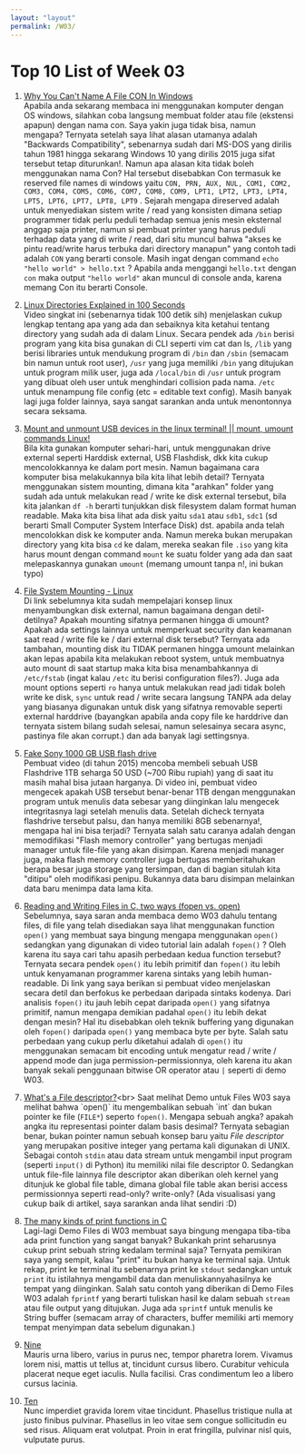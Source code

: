 ```yaml
---
layout: "layout"
permalink: /W03/
---
```


# Top 10 List of Week 03

1. [Why You Can't Name A File CON In Windows](https://www.youtube.com/watch?v=bC6tngl0PTI)<br>
Apabila anda sekarang membaca ini menggunakan komputer dengan OS windows, silahkan coba langsung membuat folder atau file (ekstensi apapun) dengan nama con. Saya yakin juga tidak bisa, namun mengapa?
Ternyata setelah saya lihat alasan utamanya adalah "Backwards Compatibility", sebenarnya sudah dari MS-DOS yang dirilis tahun 1981 hingga sekarang Windows 10 yang dirilis 2015 juga sifat tersebut tetap diturunkan!. Namun apa alasan kita tidak boleh menggunakan nama Con? Hal tersebut disebabkan Con termasuk ke reserved file names di windows yaitu `CON, PRN, AUX, NUL, COM1, COM2, COM3, COM4, COM5, COM6, COM7, COM8, COM9, LPT1, LPT2, LPT3, LPT4, LPT5, LPT6, LPT7, LPT8, LPT9` . Sejarah mengapa direserved adalah untuk menyediakan sistem write / read yang konsisten dimana setiap programmer tidak perlu peduli terhadap semua jenis mesin eksternal anggap saja printer, namun si pembuat printer yang harus peduli terhadap data yang di write / read, dari situ muncul bahwa "akses ke pintu read/write harus terbuka dari directory manapun" yang contoh tadi adalah `CON` yang berarti console. Masih ingat dengan command `echo "hello world" > hello.txt` ? Apabila anda menggangi `hello.txt` dengan `con` maka output `"hello world"` akan muncul di console anda, karena memang Con itu berarti Console.

2. [Linux Directories Explained in 100 Seconds](https://www.youtube.com/watch?v=42iQKuQodW4)<br>
Video singkat ini (sebenarnya tidak 100 detik sih) menjelaskan cukup lengkap tentang apa yang ada dan sebaiknya kita ketahui tentang directory yang sudah ada di dalam Linux.
Secara pendek ada `/bin` berisi program yang kita bisa gunakan di CLI seperti vim cat dan ls, `/lib` yang berisi libraries untuk mendukung program di `/bin` dan `/sbin` (semacam bin namun untuk root user), `/usr` yang juga memiliki `/bin` yang ditujukan untuk program milik user, juga ada `/local/bin` di `/usr` untuk program yang dibuat oleh user untuk menghindari collision pada nama. `/etc` untuk menampung file config (etc = editable text config). Masih banyak lagi juga folder lainnya, saya sangat sarankan anda untuk menontonnya secara seksama.

3. [Mount and unmount USB devices in the linux terminal! || mount, umount commands Linux!](https://www.youtube.com/watch?v=PWo1xkE0sds)<br>
Bila kita gunakan komputer sehari-hari, untuk menggunakan drive external seperti Harddisk external, USB Flashdisk, dkk kita cukup mencolokkannya ke dalam port mesin. Namun bagaimana cara komputer bisa melakukannya bila kita lihat lebih detail?
Ternyata menggunakan sistem mounting, dimana kita "arahkan" folder yang sudah ada untuk melakukan read / write ke disk external tersebut, bila kita jalankan `df -h` berarti tunjukkan disk filesystem dalam format human readable. Maka kita bisa lihat ada disk yaitu `sda1` atau `sdb1`, `sdc1` (sd berarti Small Computer System Interface Disk) dst. apabila anda telah mencolokkan disk ke komputer anda. Namun mereka bukan merupakan directory yang kita bisa `cd` ke dalam, mereka seakan file `.iso` yang kita harus mount dengan command `mount` ke suatu folder yang ada dan saat melepaskannya gunakan `umount` (memang umount tanpa n!, ini bukan typo)

4. [File System Mounting - Linux](https://www.youtube.com/watch?v=A8ITr5ZpzvA)<br>
Di link sebelumnya kita sudah mempelajari konsep linux menyambungkan disk external, namun bagaimana dengan detil-detilnya? Apakah mounting sifatnya permanen hingga di umount? Apakah ada settings lainnya untuk memperkuat security dan keamanan saat read / write file ke / dari external disk tersebut?
Ternyata ada tambahan, mounting disk itu TIDAK permanen hingga umount melainkan akan lepas apabila kita melakukan reboot system, untuk membuatnya auto mount di saat startup maka kita bisa menambahkannya di `/etc/fstab` (ingat kalau `/etc` itu berisi configuration files?). Juga ada mount options seperti `ro` hanya untuk melakukan read jadi tidak boleh write ke disk, `sync` untuk read / write secara langsung TANPA ada delay yang biasanya digunakan untuk disk yang sifatnya removable seperti external harddrive (bayangkan apabila anda copy file ke harddrive dan ternyata sistem bilang sudah selesai, namun selesainya secara async, pastinya file akan corrupt.) dan ada banyak lagi settingsnya.

5. [Fake Sony 1000 GB USB flash drive](https://youtu.be/6xJfC3jCPXM)<br>
Pembuat video (di tahun 2015) mencoba membeli sebuah USB Flashdrive 1TB seharga 50 USD (~700 Ribu rupiah) yang di saat itu masih mahal bisa jutaan harganya.
Di video ini, pembuat video mengecek apakah USB tersebut benar-benar 1TB dengan menggunakan program untuk menulis data sebesar yang diinginkan lalu mengecek integritasnya lagi setelah menulis data.
Setelah dicheck ternyata flashdrive tersebut palsu, dan hanya memiliki 8GB sebenarnya!, mengapa hal ini bisa terjadi? Ternyata salah satu caranya adalah dengan memodifikasi "Flash memory controller" yang bertugas menjadi manager untuk file-file yang akan disimpan. Karena menjadi manager juga, maka flash memory controller juga bertugas memberitahukan berapa besar juga storage yang tersimpan, dan di bagian situlah kita "ditipu" oleh modifikasi penipu. Bukannya data baru disimpan melainkan data baru menimpa data lama kita.

6. [Reading and Writing Files in C, two ways (fopen vs. open)](https://www.youtube.com/watch?v=BQJBe4IbsvQ)<br>
Sebelumnya, saya saran anda membaca demo W03 dahulu tentang files, di file yang telah disediakan saya lihat menggunakan function `open()` yang membuat saya bingung mengapa menggunakan `open()` sedangkan yang digunakan di video tutorial lain adalah `fopen()` ?
Oleh karena itu saya cari tahu apasih perbedaan kedua function tersebut? Ternyata secara pendek `open()` itu lebih primitif dan `fopen()` itu lebih untuk kenyamanan programmer karena sintaks yang lebih human-readable. Di link yang saya berikan si pembuat video menjelaskan secara detil dan berfokus ke perbedaan daripada sintaks kodenya. Dari analisis `fopen()` itu jauh lebih cepat daripada `open()` yang sifatnya primitif, namun mengapa demikian padahal `open()` itu lebih dekat dengan mesin? Hal itu disebabkan oleh teknik buffering yang digunakan oleh `fopen()` daripada `open()` yang membaca byte per byte. Salah satu perbedaan yang cukup perlu diketahui adalah di `open()` itu menggunakan semacam bit encoding untuk mengatur read / write / append mode dan juga permission-permissionnya, oleh karena itu akan banyak sekali penggunaan bitwise OR operator atau `|` seperti di demo W03. 

7. [What's a File descriptor?](https://www.computerhope.com/jargon/f/file-descriptor.htm#:~:text=A%20file%20descriptor%20is%20a,Grants%20access.)<br>
Saat melihat Demo untuk Files W03 saya melihat bahwa `open()` itu mengembalikan sebuah `int` dan bukan pointer ke file (`FILE*`) seperto `fopen()`. Mengapa sebuah angka? apakah angka itu representasi pointer dalam basis desimal? Ternyata sebagian benar, bukan pointer namun sebuah konsep baru yaitu *File descriptor* yang merupakan positive integer yang pertama kali digunakan di UNIX.
Sebagai contoh `stdin` atau data stream untuk mengambil input program (seperti `input()` di Python) itu memiliki nilai file descriptor 0. Sedangkan untuk file-file lainnya file descriptor akan diberikan oleh kernel yang ditunjuk ke global file table, dimana global file table akan berisi access permissionnya seperti read-only? write-only? (Ada visualisasi yang cukup baik di artikel, saya sarankan anda lihat sendiri :D)

8. [The many kinds of print functions in C](https://en.cppreference.com/w/c/io/fprintf)<br>
Lagi-lagi Demo Files di W03 membuat saya bingung mengapa tiba-tiba ada print function yang sangat banyak? Bukankah print seharusnya cukup print sebuah string kedalam terminal saja?
Ternyata pemikiran saya yang sempit, kalau "print" itu bukan hanya ke terminal saja. Untuk rekap, print ke terminal itu sebenarnya print ke `stdout` sedangkan untuk `print` itu istilahnya mengambil data dan menuliskannyahasilnya ke tempat yang diinginkan.
Salah satu contoh yang diberikan di Demo Files W03 adalah `fprintf` yang berarti tuliskan hasil ke dalam sebuah `stream` atau file output yang ditujukan. Juga ada `sprintf` untuk menulis ke String buffer (semacam array of characters, buffer memiliki arti memory tempat menyimpan data sebelum digunakan.)

9. [Nine](https://en.wikipedia.org/wiki/9)<br>
Mauris urna libero, varius in purus nec, tempor pharetra lorem.
Vivamus lorem nisi, mattis ut tellus at, tincidunt cursus libero.
Curabitur vehicula placerat neque eget iaculis.
Nulla facilisi.
Cras condimentum leo a libero cursus lacinia.

10. [Ten](https://en.wikipedia.org/wiki/10)<br>
Nunc imperdiet gravida lorem vitae tincidunt. 
Phasellus tristique nulla at justo finibus pulvinar.
Phasellus in leo vitae sem congue sollicitudin eu sed risus.
Aliquam erat volutpat.
Proin in erat fringilla, pulvinar nisl quis, vulputate purus.

